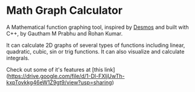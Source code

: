 # Math Graph Calculator
A Mathematical function graphing tool, inspired by [Desmos](https://www.desmos.com/) and built with C++, by Gautham M Prabhu and Rohan Kumar.

It can calculate 2D graphs of several types of functions including linear, quadratic, cubic, sin or trig functions.
It can also visualize and calculate integrals.

Check out some of it's features at [this link] (https://drive.google.com/file/d/1-Dl-FXljUwTh-kxpTovkkg46eW1Z9gt9/view?usp=sharing)
